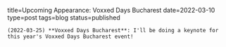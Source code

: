 
title=Upcoming Appearance: Voxxed Days Bucharest
date=2022-03-10
type=post
tags=blog
status=published
~~~~~~
(2022-03-25) **Voxxed Days Bucharest**: I'll be doing a keynote for this year's Voxxed Days Bucharest event!  
            